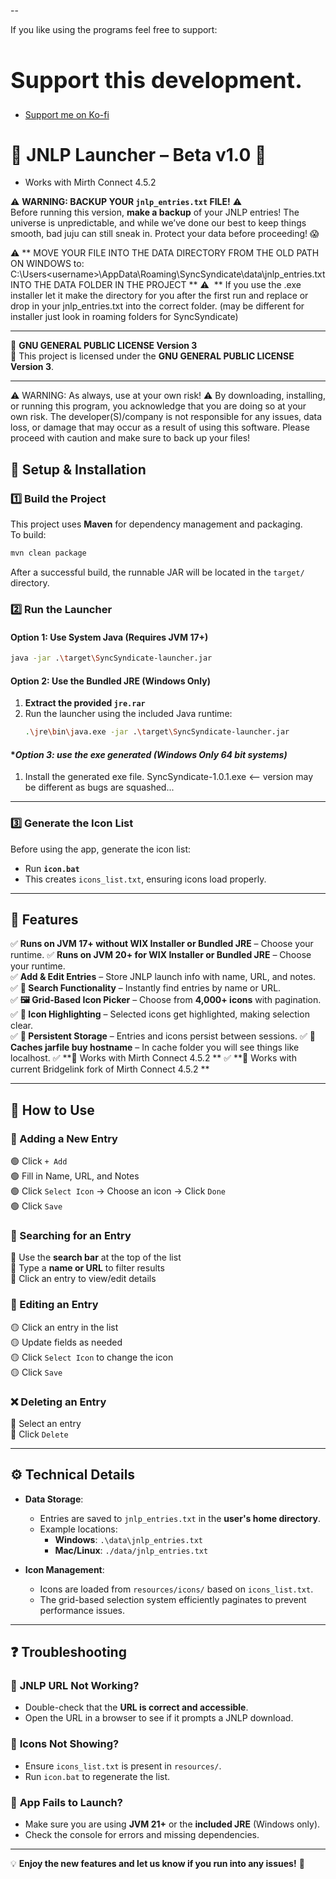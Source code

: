 --

If you like using the programs feel free to support:

<h1 style="font-size: 36px;">Support this development.</h1>

* [Support me on Ko-fi](https://ko-fi.com/igearfs)

# 🌈 **JNLP Launcher – Beta v1.0** 🌈

* Works with Mirth Connect 4.5.2 

⚠️ **WARNING: BACKUP YOUR `jnlp_entries.txt` FILE!** ⚠️  
Before running this version, **make a backup** of your JNLP entries! The universe is unpredictable, and while we’ve done our best to keep things smooth, bad juju can still sneak in. Protect your data before proceeding! 😱

⚠️ ** MOVE YOUR FILE INTO THE DATA DIRECTORY FROM THE OLD PATH ON WINDOWS to: C:\Users\<username>\AppData\Roaming\SyncSyndicate\data\jnlp_entries.txt INTO THE DATA FOLDER IN THE PROJECT **
⚠️ ️ ** If you use the .exe installer let it make the directory for you after the first run and replace or drop in your jnlp_entries.txt into the correct folder. (may be different for installer just look in roaming folders for SyncSyndicate)

---

📜 **GNU GENERAL PUBLIC LICENSE Version 3**  
📌 This project is licensed under the **GNU GENERAL PUBLIC LICENSE Version 3**.

---

⚠️ WARNING: As always, use at your own risk! ⚠️
By downloading, installing, or running this program, you acknowledge that you are doing so at your own risk. 
The developer(S)/company is not responsible for any issues, data loss, or damage that may occur as a result of using this software. 
Please proceed with caution and make sure to back up your files!

## 📂 **Setup & Installation**

### **1️⃣ Build the Project**
This project uses **Maven** for dependency management and packaging.  
To build:
```bash
mvn clean package
```  
After a successful build, the runnable JAR will be located in the `target/` directory.

### **2️⃣ Run the Launcher**

#### **Option 1: Use System Java (Requires JVM 17+)**
```bash
java -jar .\target\SyncSyndicate-launcher.jar
```  

#### **Option 2: Use the Bundled JRE (Windows Only)**
1. **Extract the provided `jre.rar`**
2. Run the launcher using the included Java runtime:
   ```bash
   .\jre\bin\java.exe -jar .\target\SyncSyndicate-launcher.jar
   ```  
#### **Option 3: use the exe generated (Windows Only 64 bit systems)*
1. Install the generated exe file. SyncSyndicate-1.0.1.exe <-- version may be different as bugs are squashed...

---

### **3️⃣ Generate the Icon List**
Before using the app, generate the icon list:
- Run **`icon.bat`**
- This creates `icons_list.txt`, ensuring icons load properly.

---

## 🌟 **Features**

✅ **Runs on JVM 17+ without WIX Installer or Bundled JRE** – Choose your runtime.
✅ **Runs on JVM 20+ for WIX Installer or Bundled JRE** – Choose your runtime.  
✅ **Add & Edit Entries** – Store JNLP launch info with name, URL, and notes.  
✅ **🔎 Search Functionality** – Instantly find entries by name or URL.    
✅ **🖼️ Grid-Based Icon Picker** – Choose from **4,000+ icons** with pagination.  
✅ **🎨 Icon Highlighting** – Selected icons get highlighted, making selection clear.  
✅ **📜 Persistent Storage** – Entries and icons persist between sessions.
✅ **📜 Caches jarfile buy hostname** – In cache folder you will see things like localhost.
✅ **📜 Works with Mirth Connect 4.5.2 **
✅ **📜 Works with current Bridgelink fork of Mirth Connect 4.5.2 **

---

## 🚀 **How to Use**

### **📌 Adding a New Entry**
🟢 Click `+ Add`  
🟢 Fill in Name, URL, and Notes  
🟢 Click `Select Icon` → Choose an icon → Click `Done`  
🟢 Click `Save`

### **🔎 Searching for an Entry**
🔹 Use the **search bar** at the top of the list  
🔹 Type a **name or URL** to filter results  
🔹 Click an entry to view/edit details

### **🔧 Editing an Entry**
🟡 Click an entry in the list  
🟡 Update fields as needed  
🟡 Click `Select Icon` to change the icon  
🟡 Click `Save`

### **❌ Deleting an Entry**
🔴 Select an entry  
🔴 Click `Delete`

---

## ⚙ **Technical Details**

- **Data Storage**:
    - Entries are saved to `jnlp_entries.txt` in the **user's home directory**.
    - Example locations:
        - **Windows**: `.\data\jnlp_entries.txt`
        - **Mac/Linux**: `./data/jnlp_entries.txt`

- **Icon Management**:
    - Icons are loaded from `resources/icons/` based on `icons_list.txt`.
    - The grid-based selection system efficiently paginates to prevent performance issues.

---

## ❓ **Troubleshooting**

### 🔹 **JNLP URL Not Working?**
- Double-check that the **URL is correct and accessible**.
- Open the URL in a browser to see if it prompts a JNLP download.

### 🔹 **Icons Not Showing?**
- Ensure `icons_list.txt` is present in `resources/`.
- Run `icon.bat` to regenerate the list.

### 🔹 **App Fails to Launch?**
- Make sure you are using **JVM 21+** or the **included JRE** (Windows only).
- Check the console for errors and missing dependencies.

---

💡 **Enjoy the new features and let us know if you run into any issues!** 🚀